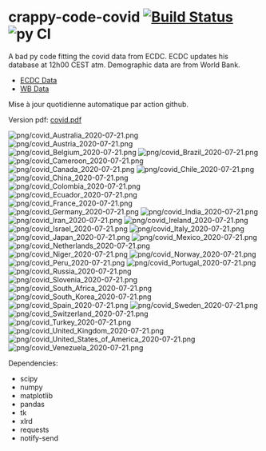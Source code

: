 # crappy-code-covid [![Build Status](https://cloud.drone.io/api/badges/a-lemonnier/crappy-code-covid/status.svg)](https://cloud.drone.io/a-lemonnier/crappy-code-covid) ![py CI](https://github.com/a-lemonnier/crappy-code-covid/workflows/py%20CI/badge.svg)
 
A bad py code fitting the covid data from ECDC. ECDC updates his database at 12h00 CEST atm. Demographic data are from World Bank.
 
- [ECDC Data](https://www.ecdc.europa.eu/en/publications-data/download-todays-data-geographic-distribution-covid-19-cases-worldwide)
- [WB Data](https://data.worldbank.org/indicator/sp.pop.totl)
 
 
Mise à jour quotidienne automatique par action github.
 
Version pdf: [covid.pdf](https://github.com/a-lemonnier/crappy-code-covid/raw/master/covid.pdf)
 
![png/covid_Australia_2020-07-21.png](png/covid_Australia_2020-07-21.png)
![png/covid_Austria_2020-07-21.png](png/covid_Austria_2020-07-21.png)
![png/covid_Belgium_2020-07-21.png](png/covid_Belgium_2020-07-21.png)
![png/covid_Brazil_2020-07-21.png](png/covid_Brazil_2020-07-21.png)
![png/covid_Cameroon_2020-07-21.png](png/covid_Cameroon_2020-07-21.png)
![png/covid_Canada_2020-07-21.png](png/covid_Canada_2020-07-21.png)
![png/covid_Chile_2020-07-21.png](png/covid_Chile_2020-07-21.png)
![png/covid_China_2020-07-21.png](png/covid_China_2020-07-21.png)
![png/covid_Colombia_2020-07-21.png](png/covid_Colombia_2020-07-21.png)
![png/covid_Ecuador_2020-07-21.png](png/covid_Ecuador_2020-07-21.png)
![png/covid_France_2020-07-21.png](png/covid_France_2020-07-21.png)
![png/covid_Germany_2020-07-21.png](png/covid_Germany_2020-07-21.png)
![png/covid_India_2020-07-21.png](png/covid_India_2020-07-21.png)
![png/covid_Iran_2020-07-21.png](png/covid_Iran_2020-07-21.png)
![png/covid_Ireland_2020-07-21.png](png/covid_Ireland_2020-07-21.png)
![png/covid_Israel_2020-07-21.png](png/covid_Israel_2020-07-21.png)
![png/covid_Italy_2020-07-21.png](png/covid_Italy_2020-07-21.png)
![png/covid_Japan_2020-07-21.png](png/covid_Japan_2020-07-21.png)
![png/covid_Mexico_2020-07-21.png](png/covid_Mexico_2020-07-21.png)
![png/covid_Netherlands_2020-07-21.png](png/covid_Netherlands_2020-07-21.png)
![png/covid_Niger_2020-07-21.png](png/covid_Niger_2020-07-21.png)
![png/covid_Norway_2020-07-21.png](png/covid_Norway_2020-07-21.png)
![png/covid_Peru_2020-07-21.png](png/covid_Peru_2020-07-21.png)
![png/covid_Portugal_2020-07-21.png](png/covid_Portugal_2020-07-21.png)
![png/covid_Russia_2020-07-21.png](png/covid_Russia_2020-07-21.png)
![png/covid_Slovenia_2020-07-21.png](png/covid_Slovenia_2020-07-21.png)
![png/covid_South_Africa_2020-07-21.png](png/covid_South_Africa_2020-07-21.png)
![png/covid_South_Korea_2020-07-21.png](png/covid_South_Korea_2020-07-21.png)
![png/covid_Spain_2020-07-21.png](png/covid_Spain_2020-07-21.png)
![png/covid_Sweden_2020-07-21.png](png/covid_Sweden_2020-07-21.png)
![png/covid_Switzerland_2020-07-21.png](png/covid_Switzerland_2020-07-21.png)
![png/covid_Turkey_2020-07-21.png](png/covid_Turkey_2020-07-21.png)
![png/covid_United_Kingdom_2020-07-21.png](png/covid_United_Kingdom_2020-07-21.png)
![png/covid_United_States_of_America_2020-07-21.png](png/covid_United_States_of_America_2020-07-21.png)
![png/covid_Venezuela_2020-07-21.png](png/covid_Venezuela_2020-07-21.png)
 
Dependencies:
- scipy
- numpy
- matplotlib
- pandas
- tk
- xlrd
- requests
- notify-send

